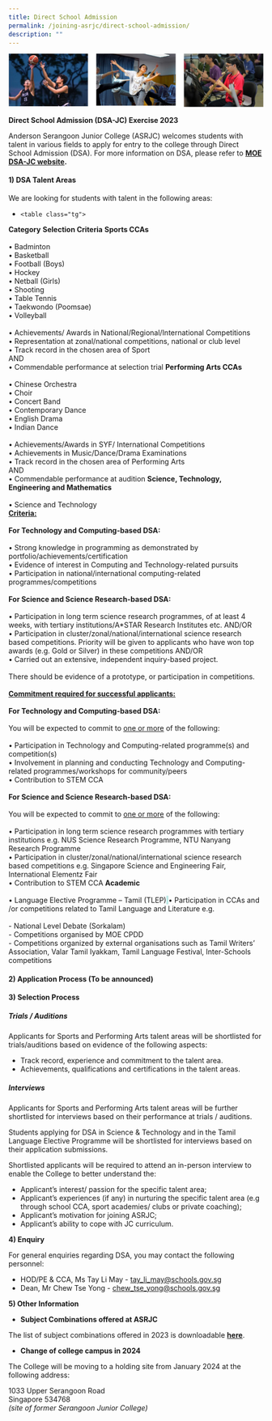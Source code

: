 ```yaml
---
title: Direct School Admission
permalink: /joining-asrjc/direct-school-admission/
description: ""
---
```

![](/images/DSA.jpg)
		 
**Direct School Admission (DSA-JC) Exercise 2023**

Anderson Serangoon Junior College (ASRJC) welcomes students with talent in various fields to apply for entry to the college through Direct School Admission (DSA). For more information on DSA, please refer to&nbsp;**[MOE DSA-JC website](https://www.moe.gov.sg/post-secondary/admissions/dsa).**

#### **1) DSA Talent Areas**

We are looking for students with talent in the following areas:



<style type="text/css">
.tg  {border-collapse:collapse;border-spacing:0;}
.tg td{border-color:black;border-style:solid;border-width:1px;font-family:Arial, sans-serif;font-size:14px;
  overflow:hidden;padding:10px 5px;word-break:normal;}
.tg th{border-color:black;border-style:solid;border-width:1px;font-family:Arial, sans-serif;font-size:14px;
  font-weight:normal;overflow:hidden;padding:10px 5px;word-break:normal;}
.tg .tg-fjqa{background-color:#D5EFF7;border-color:inherit;color:#3A3A3A;text-align:left;vertical-align:top}
.tg .tg-hfjr{background-color:#05919C;border-color:inherit;color:#3A3A3A;font-weight:bold;text-align:center;vertical-align:top}
.tg .tg-uoq7{background-color:#BEEBE7;border-color:inherit;color:#3A3A3A;text-align:left;vertical-align:top}
</style>

*     <table class="tg">
<thead>
  <tr>
    <th class="tg-hfjr"><span style="font-weight:bold;font-style:inherit">Category</span></th>
    <th class="tg-hfjr"><span style="font-weight:bold;font-style:inherit">Selection Criteria</span></th>
  </tr>
</thead>
<tbody>
  <tr>
    <td class="tg-fjqa"><span style="font-style:inherit"> </span><span style="font-weight:bold;font-style:inherit">Sports CCAs</span><br><br><span style="font-style:inherit">• Badminton</span><br><span style="font-style:inherit">• Basketball</span><br><span style="font-style:inherit">• Football (Boys)</span><br><span style="font-style:inherit">• Hockey</span><br><span style="font-style:inherit">• Netball (Girls)</span><br><span style="font-style:inherit">• Shooting</span><br><span style="font-style:inherit">• Table Tennis</span><br><span style="font-style:inherit">• Taekwondo (Poomsae)</span><br><span style="font-style:inherit">• Volleyball</span></td>
    <td class="tg-fjqa"><span style="font-weight:inherit;font-style:inherit;background-color:#D5EFF7"> </span><br><br><span style="font-weight:inherit;font-style:inherit">• Achievements/ Awards in National/Regional/International Competitions</span><br><span style="font-weight:inherit;font-style:inherit">• Representation at zonal/national competitions, national or club level</span><br><span style="font-weight:inherit;font-style:inherit">• Track record in the chosen area of Sport</span><br><span style="font-weight:inherit;font-style:inherit">AND</span><br><span style="font-weight:inherit;font-style:inherit">• Commendable performance at selection trial</span></td>
  </tr>
  <tr>
    <td class="tg-uoq7"><span style="font-style:inherit"> </span><span style="font-weight:bold;font-style:inherit">Performing Arts CCAs</span><br><br><span style="font-style:inherit">• Chinese  Orchestra</span><br><span style="font-style:inherit">• Choir</span><br><span style="font-style:inherit">• Concert Band</span><br><span style="font-style:inherit">• Contemporary Dance</span><br><span style="font-style:inherit">• English Drama</span><br><span style="font-style:inherit">• Indian Dance</span></td>
    <td class="tg-uoq7"><span style="font-weight:inherit;font-style:inherit;background-color:#BEEBE7"> </span><br><br><span style="font-weight:inherit;font-style:inherit">• Achievements/Awards in SYF/ International Competitions</span><br><span style="font-weight:inherit;font-style:inherit">• Achievements in Music/Dance/Drama Examinations</span><br><span style="font-weight:inherit;font-style:inherit">• Track record in the chosen area of Performing Arts</span><br><span style="font-weight:inherit;font-style:inherit">AND</span><br><span style="font-weight:inherit;font-style:inherit">• Commendable performance at audition</span></td>
  </tr>
  <tr>
    <td class="tg-fjqa"><span style="font-style:inherit"> </span><span style="font-weight:bold;font-style:inherit">Science, Technology, Engineering and Mathematics</span><br><br><span style="font-style:inherit">• Science and Technology</span><br><span style="font-style:inherit"> </span></td>
    <td class="tg-fjqa"><span style="font-weight:bold;font-style:inherit;text-decoration:underline">Criteria:</span><br><br><span style="font-style:inherit">   </span><span style="font-weight:bold;font-style:inherit">For Technology and Computing-based DSA:</span><br><br><span style="font-style:inherit">• Strong knowledge in programming as demonstrated by portfolio/achievements/certification</span><br><span style="font-style:inherit">• Evidence of interest in Computing and Technology-related pursuits</span><br><span style="font-style:inherit">• Participation in national/international computing-related programmes/competitions</span><br><br><span style="font-style:inherit">  </span><span style="font-weight:bold;font-style:inherit">For Science and Science Research-based DSA:</span><br><br><span style="font-style:inherit">• Participation in long term science research programmes, of at least 4 weeks, with tertiary institutions/A*STAR Research Institutes etc. </span>AND/OR<br><span style="font-style:inherit">• Participation in cluster/zonal/national/international science research based competitions. Priority will be given to applicants who have won top awards (e.g. Gold or Silver) in these competitions </span>AND/OR<br><span style="font-style:inherit">• Carried out an extensive, independent inquiry-based project.</span><br><span style="font-style:inherit"><br>There should be evidence of a prototype, or participation in competitions.</span><br><span style="font-style:inherit"> </span><br><span style="font-weight:bold;text-decoration:underline">Commitment required for successful applicants:</span><br><br><span style="font-style:inherit">   </span><span style="font-weight:bold;font-style:inherit">For Technology and Computing-based DSA:</span><br><br><span style="font-style:inherit">You will be expected to commit to</span> <span style="text-decoration:underline">one or more</span> <span style="font-style:inherit">of the following:</span><br><span style="font-style:inherit"><br>• Participation in Technology and Computing-related programme(s) and competition(s)</span><br><span style="font-style:inherit">• Involvement in planning and conducting Technology and Computing-related programmes/workshops for community/peers</span><br><span style="font-style:inherit">• Contribution to STEM CCA</span><br><br><span style="font-style:inherit">  </span><span style="font-weight:bold;font-style:inherit">For Science and Science Research-based DSA:</span><br><br><span style="font-style:inherit">You will be expected to commit to</span> <span style="text-decoration:underline">one or more</span> <span style="font-style:inherit">of the following:</span><br><span style="font-style:inherit"><br>• Participation in long term science research programmes with tertiary institutions e.g. NUS Science Research Programme, NTU Nanyang Research Programme</span><br><span style="font-style:inherit">• Participation in cluster/zonal/national/international science research based competitions e.g. Singapore Science and Engineering Fair, International Elementz Fair</span><br><span style="font-style:inherit">• Contribution to STEM CCA</span></td>
  </tr>
  <tr>
    <td class="tg-uoq7"><span style="font-style:inherit"> </span><span style="font-weight:bold;font-style:inherit">Academic</span><br><br><span style="font-style:inherit">• Language Elective Programme – Tamil (TLEP)</span></td><td class="tg-uoq7"><span style="font-weight:inherit;font-style:inherit;background-color:#BEEBE7"> </span><span style="font-weight:inherit;font-style:inherit">• Participation in CCAs and /or competitions related to Tamil Language and Literature e.g.</span><br><br><span style="font-weight:inherit;font-style:inherit">- National Level Debate (Sorkalam)</span><br><span style="font-weight:inherit;font-style:inherit">- Competitions organised by MOE CPDD</span><br><span style="font-weight:inherit;font-style:inherit">- Competitions organized by external organisations such as Tamil Writers’ Association, Valar Tamil Iyakkam, Tamil Language Festival, Inter-Schools  competitions</span><span style="font-weight:bold;font-style:inherit"> </span></td>
  </tr>
</tbody>
</table>



#### **2)**&nbsp;**Application Process (To be announced)**


#### **3)**&nbsp;**Selection Process**

##### **Trials / Auditions**

Applicants for Sports and Performing Arts talent areas will be shortlisted for trials/auditions based on evidence of the following aspects:

*   Track record, experience and commitment to the talent area.
*   Achievements, qualifications and certifications in the talent areas.

##### **Interviews**

Applicants for Sports and Performing Arts talent areas will be further shortlisted for interviews based on their performance at trials / auditions.

Students applying for DSA in Science &amp; Technology and in the Tamil Language Elective Programme will be shortlisted for interviews based on their application submissions.

Shortlisted applicants will be required to attend an in-person interview to enable the College to better understand the:
*   Applicant’s interest/ passion for the specific talent area;
*   Applicant’s experiences (if any) in nurturing the specific talent area (e.g through school CCA, sport academies/ clubs or private coaching);
*   Applicant’s motivation for joining ASRJC;
*   Applicant’s ability to cope with JC curriculum.

**4) Enquiry**

For general enquiries regarding DSA, you may contact the following personnel:

*   HOD/PE &amp; CCA, Ms Tay Li May -&nbsp;[tay\_li\_may@schools.gov.sg](mailto:tay_li_may@schools.gov.sg)
*   Dean, Mr Chew Tse Yong -&nbsp;[chew\_tse\_yong@schools.gov.sg](mailto:chew_tse_yong@schools.gov.sg)

**5) Other Information**

*   **Subject Combinations offered at ASRJC**

The list of subject combinations offered in 2023 is downloadable&nbsp;**[here](/files/asrjc-subject-combination-list-2023.pdf)**.

*   **Change of college campus in 2024**

The College will be moving to a holding site from January 2024 at the following address:

1033 Upper Serangoon Road  
Singapore 534768  
_(site of former Serangoon Junior College)_